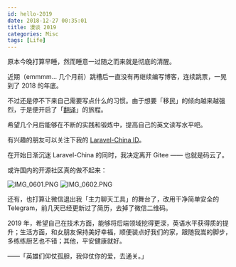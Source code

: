 ```yaml
---
id: hello-2019
date: 2018-12-27 00:35:01
title: 漫谈 2019
categories: Misc
tags: [Life]
---
```


原本今晚打算早睡，然而睡意一过随之而来就是彻底的清醒。

近期（emmmm... 几个月前）跳槽后一直没有再继续编写博客，连续跳票，一晃到了 2018 的年底。

不过还是停不下来自己需要写点什么的习惯。由于想要「移民」的倾向越来越强烈，于是便开启了「[翻译](https://learnku.com/laravel/c/translations)」的旅程。

希望几个月后能够在不断的实践和锻炼中，提高自己的英文读写水平吧。

有兴趣的朋友可以关注下我的 [Laravel-China ID](https://learnku.com/users/32249)。

在开始日渐沉迷 Laravel-China 的同时，我决定离开 Gitee —— 也就是码云了。

或许国内的开源社区真的做不起来：

![IMG_0601.PNG](/resources/legacy/5c23b11589429.png)
![IMG_0602.PNG](/resources/legacy/5c23b11c0a0aa.png)

还有，也打算让微信退出我「主力聊天工具」的舞台了，改用干净简单安全的 Telegram，前几天已经更新过了简历，去掉了微信二维码。

2019 年，希望自己在技术方面，能够将后端领域挖得更深，英语水平获得质的提升；生活方面，和女朋友保持美好幸福，顺便装点好我们的家，跟随我嵩的脚步，多练练厨艺也不错；其他，平安健康就好。

——「英雄们仰仗孤胆，我仰仗你的爱，去通关。」
